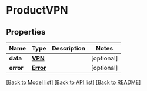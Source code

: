# ProductVPN

## Properties
Name | Type | Description | Notes
------------ | ------------- | ------------- | -------------
**data** | [**VPN**](VPN.md) |  | [optional] 
**error** | [**Error**](Error.md) |  | [optional] 

[[Back to Model list]](../README.md#documentation-for-models) [[Back to API list]](../README.md#documentation-for-api-endpoints) [[Back to README]](../README.md)

